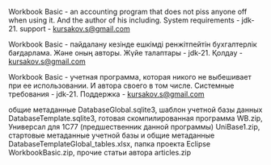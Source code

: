 Workbook Basic - an accounting program that does not piss anyone off when using it. And the author of his including.
System requirements - jdk-21.
support - kursakov.s@gmail.com

Workbook Basic - пайдалану кезінде ешкімді ренжітпейтін бухгалтерлік бағдарлама. Және оның авторы.
Жүйе талаптары - jdk-21.
Қолдау - kursakov.s@gmail.com

Workbook Basic - учетная программа, которая никого не выбешивает при ее использовании. И автора своего в том числе. 
Системные требования - jdk-21.
Поддержка - kursakov.s@gmail.com

общие метаданные DatabaseGlobal.sqlite3,  шаблон учетной базы данных DatabaseTemplate.sqlite3, готовая скомпилированная программа WB.zip, Универсал для 1С77 (предшественник данной программы) UniBase1.zip, стартовые метаданные учетной базы и общие метаданные DatabaseTemplateGlobal_tables.xlsx, папка проекта Eclipse WorkbookBasic.zip, прочие статьи автора articles.zip
